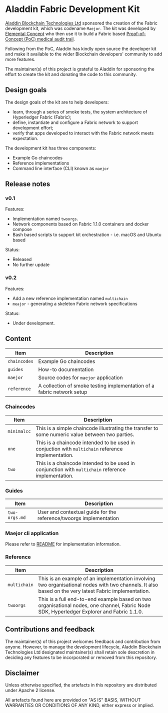 # Aladdin Fabric Development Kit

[Aladdin Blockchain Technologies Ltd](https://aladdinid.com/) sponsored the creation of the Fabric development kit, which was codename `Maejor`. The kit was developed by [Elemental Concept](http://elementalconcept.com/) who then use it to build a Fabric based [Proof-of-Concept (PoC) medical audit trail](https://www.youtube.com/watch?v=vJmhwymh-eU). 

Following from the PoC, Aladdin has kindly open source the developer kit and make it available to the wider Blockchain developers' community to add more features.

The maintainer(s) of this project is grateful to Aladdin for sponsoring the effort to create the kit and donating the code to this community.

## Design goals

The design goals of the kit are to help developers:

* learn, through a series of smoke tests, the system architecture of Hyperledger Fabric (Fabric);
* define, instantiate and configure a Fabric network to support development effort;
* verify that apps developed to interact with the Fabric network meets expectation.

The development kit has three components:

* Example Go chaincodes
* Reference implementations
* Command line interface (CLI) known as `maejor`

## Release notes

### v0.1

Features:

* Implementation named `twoorgs`.
* Network components based on Fabric 1.1.0 containers and docker compose
* Bash based scripts to support kit orchestration - i.e. macOS and Ubuntu based

Status: 

* Released
* No further update

### v0.2

Features:

* Add a new reference implementation named `multichain`
* `meajor` - generating a skeleton Fabric network specifications

Status:

* Under development.

## Content

| Item | Description |
| --- | --- |
| `chaincodes` | Example Go chaincodes |
| `guides` | How-to documentation |
| `maejor` | Source codes for `maejor` application |
| `reference` | A collection of smoke testing implementation of a fabric network setup |

### Chaincodes

| Item | Description |
| --- | --- |
| `minimalcc` | This is a simple chaincode illustrating the transfer to some numeric value between two parties. |
| `one` | This is a chaincode intended to be used in conjuction with `multichain` reference implementation. |
| `two` | This is a chaincode intended to be used in conjunction with `multichain` reference implementation. |

### Guides

| Item | Description |
| --- | --- |
| `two-orgs.md` | User and contextual guide for the reference/twoorgs implementation |

### Maejor cli application

Please refer to [README](./maejor/README.md) for implementation information.

### Reference

| Item | Description |
| --- | --- |
| `multichain` | This is an example of an implementation involving two organisational nodes with two channels. It also based on the very latest Fabric implementation. |
| `twoorgs` | This is a full end-to-end example based on two organisational nodes, one channel, Fabric Node SDK, Hyperledger Explorer and Fabric 1.1.0. |

## Contributions and feedback

The maintainer(s) of this project welcomes feedback and contribution from anyone. However, to manage the development lifecycle, Aladdin Blockchain Technologies Ltd designated maintainer(s) shall retain sole descretion in deciding any features to be incorporated or removed from this repository. 

## Disclaimer

Unless otherwise specified, the artefacts in this repository are distributed under Apache 2 license.

All artefacts found here are provided on "AS IS" BASIS, WITHOUT WARRANTIES OR CONDITIONS OF ANY KIND, either express or implied.